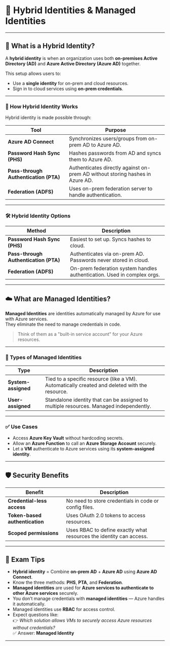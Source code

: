 # 🔗 Hybrid Identities & Managed Identities

---

## 🧩 What is a Hybrid Identity?

A **hybrid identity** is when an organization uses both **on-premises Active Directory (AD)** and **Azure Active Directory (Azure AD)** together.

This setup allows users to:
- Use a **single identity** for on-prem and cloud resources.
- Sign in to cloud services using **on-prem credentials**.

---

### 🔁 How Hybrid Identity Works

Hybrid identity is made possible through:

| Tool                  | Purpose |
|------------------------|---------|
| **Azure AD Connect**   | Synchronizes users/groups from on-prem AD to Azure AD. |
| **Password Hash Sync (PHS)** | Hashes passwords from AD and syncs them to Azure AD. |
| **Pass-through Authentication (PTA)** | Authenticates directly against on-prem AD without storing hashes in Azure AD. |
| **Federation (ADFS)** | Uses on-prem federation server to handle authentication. |

---

### 🛠️ Hybrid Identity Options

| Method                      | Description |
|-----------------------------|-------------|
| **Password Hash Sync (PHS)** | Easiest to set up. Syncs hashes to cloud. |
| **Pass-through Authentication (PTA)** | Authenticates via on-prem AD. Passwords never stored in cloud. |
| **Federation (ADFS)**        | On-prem federation system handles authentication. Used in complex orgs. |

---

## ☁️ What are Managed Identities?

**Managed Identities** are identities automatically managed by Azure for use with Azure services.  
They eliminate the need to manage credentials in code.

> Think of them as a "built-in service account" for your Azure resources.

---

### 🔐 Types of Managed Identities

| Type                      | Description |
|---------------------------|-------------|
| **System-assigned**       | Tied to a specific resource (like a VM). Automatically created and deleted with the resource. |
| **User-assigned**         | Standalone identity that can be assigned to multiple resources. Managed independently. |

---

### ✅ Use Cases

- Access **Azure Key Vault** without hardcoding secrets.
- Allow an **Azure Function** to call an **Azure Storage Account** securely.
- Let a **VM** authenticate to Azure services using its **system-assigned identity**.

---

## 🛡️ Security Benefits

| Benefit                        | Description |
|-------------------------------|-------------|
| **Credential-less access**     | No need to store credentials in code or config files. |
| **Token-based authentication** | Uses OAuth 2.0 tokens to access resources. |
| **Scoped permissions**         | Uses RBAC to define exactly what resources the identity can access. |

---

## 📝 Exam Tips

- **Hybrid identity** = Combine **on-prem AD** + **Azure AD** using **Azure AD Connect**.
- Know the three methods: **PHS**, **PTA**, and **Federation**.
- **Managed identities** are used for **Azure services to authenticate to other Azure services** securely.
- You don’t manage credentials with **managed identities** — Azure handles it automatically.
- Managed identities use **RBAC** for access control.
- Expect questions like:  
  👉 *Which solution allows VMs to securely access Azure resources without credentials?*  
  ✅ Answer: **Managed Identity**

---